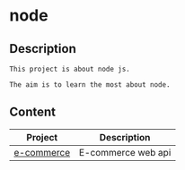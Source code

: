 # node
## Description
    This project is about node js.

    The aim is to learn the most about node.
## Content
| Project | Description |
| --- | --- |
| [e-commerce](./e-commerce) | E-commerce web api |
